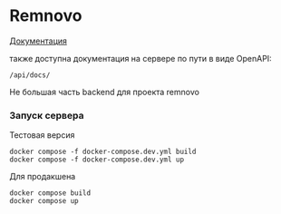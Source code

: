 # Remnovo

[Документация](https://github.com/dratyti22/remnovo_backend/tree/master/Writerside/topics)

также доступна документация на сервере по пути в виде OpenAPI:

    /api/docs/

Не большая часть backend для проекта remnovo


### Запуск сервера 
Тестовая версия

    docker compose -f docker-compose.dev.yml build
    docker compose -f docker-compose.dev.yml up


Для продакшена

    docker compose build
    docker compose up
